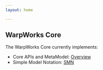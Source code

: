 ```yaml
---
layout: home

---
```





## WarpWorks Core

The WarpWorks Core currently implements:

- Core APIs and MetaModel: [Overview](https://github.com/WarpWorks/wiki/wiki/C.2:-WarpWorks-MetaModel) 
- Simple Model Notation: [SMN](https://github.com/WarpWorks/wiki/wiki/C.3:-Simple-Model-Notation)



